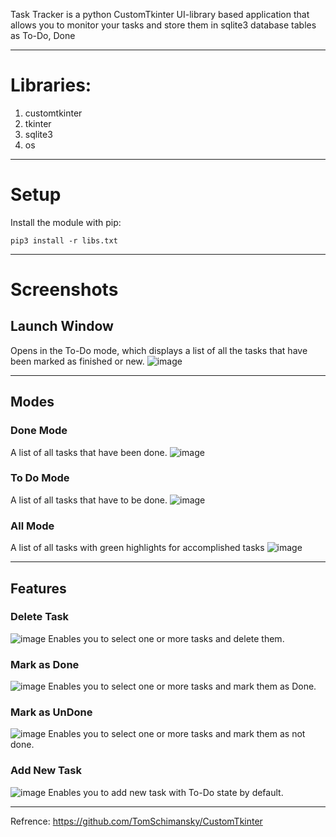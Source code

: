 Task Tracker is a python CustomTkinter UI-library based application that allows you to monitor your tasks and store them in sqlite3 database tables as To-Do, Done

---

# Libraries:
1.  customtkinter
2.  tkinter
3.  sqlite3
4.  os

---

# Setup
Install the module with pip:
```
pip3 install -r libs.txt
```

---

# Screenshots
## Launch Window
Opens in the To-Do mode, which displays a list of all the tasks that have been marked as finished or new.
![image](https://user-images.githubusercontent.com/59251885/209942835-1404f6d8-6e7f-4dfc-9064-a2a8f6443065.png)

---

## Modes
### Done Mode
A list of all tasks that have been done.
![image](https://user-images.githubusercontent.com/59251885/209943494-ecb43515-0e56-4175-b88f-2330ebba1f6e.png)
### To Do Mode
A list of all tasks that have to be done.
![image](https://user-images.githubusercontent.com/59251885/209944258-86a201de-3151-4c7f-916f-fedf40e178cf.png)
### All Mode
A list of all tasks with green highlights for accomplished tasks
![image](https://user-images.githubusercontent.com/59251885/209944318-b04e8ca5-486b-48d1-9bf8-bc6a50e0ab2c.png)

---

## Features
### Delete Task
![image](https://user-images.githubusercontent.com/59251885/209943978-009e4faf-c468-4a24-a0d2-be2732b801cc.png)
Enables you to select one or more tasks and delete them.
### Mark as Done
![image](https://user-images.githubusercontent.com/59251885/209944080-389dac92-a64d-4e3e-9deb-153019ccf494.png)
Enables you to select one or more tasks and mark them as Done.
### Mark as UnDone
![image](https://user-images.githubusercontent.com/59251885/209944025-0b28a877-bf6d-4cd6-b29f-e118dea9ca0b.png)
Enables you to select one or more tasks and mark them as not done.
### Add New Task
![image](https://user-images.githubusercontent.com/59251885/209944693-e36b14a9-1020-459d-851c-e63012a00606.png)
Enables you to add new task with To-Do state by default.

---

Refrence:
  https://github.com/TomSchimansky/CustomTkinter



